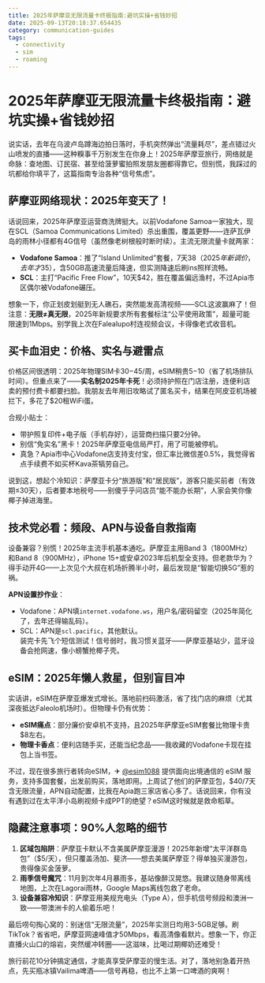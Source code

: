 ```yaml
---
title: 2025年萨摩亚无限流量卡终极指南:避坑实操+省钱妙招
date: 2025-09-13T20:18:37.654435
category: communication-guides
tags:
  - connectivity
  - sim
  - roaming
---
```


# 2025年萨摩亚无限流量卡终极指南：避坑实操+省钱妙招

说实话，去年在乌波卢岛蹲海边拍日落时，手机突然弹出“流量耗尽”，差点错过火山喷发的直播——这种糗事千万别发生在你身上！2025年萨摩亚旅行，网络就是命脉：查地图、订民宿、甚至给菠萝蜜拍照发朋友圈都得靠它。但别慌，我踩过的坑都给你填平了，这篇指南专治各种“信号焦虑”。

## 萨摩亚网络现状：2025年变天了！  
话说回来，2025年萨摩亚运营商洗牌挺大。以前Vodafone Samoa一家独大，现在SCL（Samoa Communications Limited）杀出重围，覆盖更野——连萨瓦伊岛的雨林小径都有4G信号（虽然像老树根般时断时续）。主流无限流量卡就两家：  
- **Vodafone Samoa**：推了“Island Unlimited”套餐，7天$38（2025年新调价，去年才$35），含50GB高速流量后降速，但实测降速后刷ins照样流畅。  
- **SCL**：主打“Pacific Free Flow”，10天$42，胜在覆盖偏远渔村，不过Apia市区偶尔被Vodafone碾压。  

想象一下，你正划皮划艇到无人礁石，突然能发高清视频——SCL这波赢麻了！但注意：**无限≠真无限**，2025年新规要求所有套餐标注“公平使用政策”，超量可能限速到1Mbps。别学我上次在Falealupo村连视频会议，卡得像老式收音机。

## 买卡血泪史：价格、实名与避雷点  
价格区间很透明：2025年物理SIM卡$30-$45/周，eSIM稍贵$5-$10（省了机场排队时间）。但重点来了——**实名制2025年卡死**！必须持护照在门店注册，连便利店卖的预付费卡都要扫脸。我朋友去年用旧攻略试了匿名买卡，结果在阿皮亚机场被拦下，多花了$20租WiFi蛋。  

合规小贴士：  
- 带护照复印件+电子版（手机存好），运营商扫描只要2分钟。  
- 别信“免实名”黑卡！2025年萨摩亚电信局严打，用了可能被停机。  
- 真急？Apia市中心Vodafone店支持支付宝，但汇率比微信差0.5%，我觉得省点手续费不如买杯Kava茶犒劳自己。  

说到这，想起个冷知识：萨摩亚卡分“旅游版”和“居民版”，游客只能买前者（有效期≤30天），后者要本地税号——别傻乎乎问店员“能不能办长期”，人家会笑你像椰子掉进海里。

## 技术党必看：频段、APN与设备自救指南  
设备兼容？别慌！2025年主流手机基本通吃。萨摩亚主用Band 3（1800MHz）和Band 8（900MHz），iPhone 15+或安卓2023年后机型全支持。但老款华为？得手动开4G——上次见个大叔在机场折腾半小时，最后发现是“智能切换5G”惹的祸。  

**APN设置抄作业**：  
- Vodafone：APN填`internet.vodafone.ws`，用户名/密码留空（2025年简化了，去年还得输乱码）。  
- SCL：APN是`scl.pacific`，其他默认。  
装完卡先飞个短信测试！信号弱时，我习惯关蓝牙——萨摩亚基站少，蓝牙设备会抢网速，像小螃蟹抢椰子壳。

## eSIM：2025年懒人救星，但别盲目冲  
实话讲，eSIM在萨摩亚爆发式增长。落地前扫码激活，省了找门店的麻烦（尤其深夜抵达Faleolo机场时）。但物理卡仍有优势：  
- **eSIM痛点**：部分廉价安卓机不支持，且2025年萨摩亚eSIM套餐比物理卡贵$8左右。  
- **物理卡香点**：便利店随手买，还能当纪念品——我收藏的Vodafone卡现在挂包上当书签。  

不过，现在很多旅行者转向eSIM，✈ [@esim1088](https://t.me/s/esim1088) 提供面向出境通信的 eSIM 服务，支持多国套餐，出发前购买，落地即用。上周试了他们的萨摩亚包，$40/7天含无限流量，APN自动配置，比我在Apia跑三家店省心多了。话说回来，你有没有遇到过在太平洋小岛刷视频卡成PPT的绝望？eSIM这时候就是救命稻草。

## 隐藏注意事项：90%人忽略的细节  
1. **区域包陷阱**：萨摩亚卡默认不含美属萨摩亚漫游！2025年新增“太平洋群岛包”（$5/天），但只覆盖汤加、斐济——想去美属萨摩亚？得单独买漫游包，贵得像买金菠萝。  
2. **雨季信号魔咒**：11月到次年4月暴雨多，基站像醉汉晃悠。我建议随身带离线地图，上次在Lagorai雨林，Google Maps离线包救了老命。  
3. **设备兼容冷知识**：萨摩亚用美规充电头（Type A），但手机信号频段和澳洲一致——带澳洲卡的人偷着乐吧！  

最后唠句掏心窝的：别迷信“无限流量”，2025年实测日均用3-5GB足够。刷TikTok？省省吧，萨摩亚网速峰值才50Mbps，看高清像看默片。想象一下，你正直播火山口的熔岩，突然缓冲转圈——这滋味，比喝过期椰奶还难受！  

旅行前花10分钟搞定通信，才能真享受萨摩亚的慢生活。对了，落地别急着开热点，先买瓶冰镇Vailima啤酒——信号再稳，也比不上第一口啤酒的爽啊！